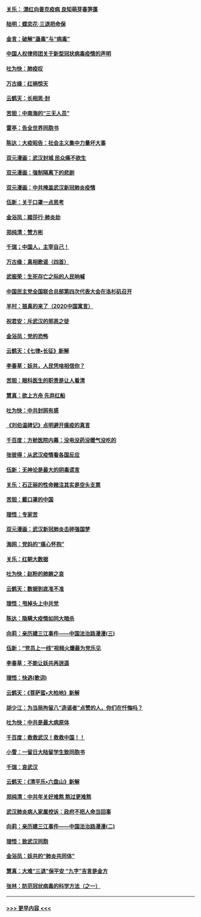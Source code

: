 #### [关乐： 漂红向善克疫病 良知萌芽春笋蓬](../pages/nsc993/n11865710.md?t=02132355) 
#### [陆明：蝶恋花‧三退把命保](../pages/nsc993/n11865673.md?t=02132355) 
#### [金言：破解“蛊毒”与“病毒”](../pages/nsc993/n11864103.md?t=02132355) 
#### [中国人权律师团关于新型冠状病毒疫情的声明](../pages/nsc993/n11864249.md?t=02132355) 
#### [吐为快：肺疫叹](../pages/nsc993/n11864027.md?t=02132355) 
#### [万古缘：红祸惊天](../pages/nsc993/n11864079.md?t=02132355) 
#### [云鹤天：长相思‧封](../pages/nsc993/n11864006.md?t=02132355) 
#### [苦胆：中南海的“三无人员”](../pages/nsc993/n11862997.md?t=02132355) 
#### [雷亭：告全世界同胞书](../pages/nsc993/n11862572.md?t=02132355) 
#### [陈达：大疫昭告：社会主义集中力量坏大事](../pages/nsc993/n11859419.md?t=02132355) 
#### [双元漫画：武汉封城 民众痛不欲生](../pages/nsc993/n11859287.md?t=02132355) 
#### [双元漫画：强制隔离下的悲剧](../pages/nsc993/n11859244.md?t=02132355) 
#### [双元漫画：中共掩盖武汉新冠肺炎疫情](../pages/nsc993/n11858249.md?t=02132355) 
#### [伍新：关于口罩一点思考](../pages/nsc993/n11859195.md?t=02132355) 
#### [金浴凤：踏莎行‧肺炎劫](../pages/nsc993/n11858227.md?t=02132355) 
#### [郑纯清：赞方彬](../pages/nsc993/n11856803.md?t=02132355) 
#### [千瑞；中国人，主宰自己！](../pages/nsc993/n11856793.md?t=02132355) 
#### [万古缘：真相歌谣（四首）](../pages/nsc993/n11856263.md?t=02132355) 
#### [武振荣：生死存亡之际的人民呐喊](../pages/nsc993/n11856256.md?t=02132355) 
#### [中国民主党全国联合总部第四次代表大会在洛杉矶召开](../pages/nsc993/n11856344.md?t=02132355) 
#### [羊村：狼真的来了（2020中国寓言）](../pages/nsc993/n11856229.md?t=02132355) 
#### [祝君安：斥武汉的邪恶之徒](../pages/nsc993/n11855861.md?t=02132355) 
#### [金浴凤：党的恐怖](../pages/nsc993/n11855849.md?t=02132355) 
#### [云鹤天：《七律▪长征》新解](../pages/nsc993/n11855479.md?t=02132355) 
#### [李春草：妖共，人民凭啥相信你？](../pages/nsc993/n11855196.md?t=02132355) 
#### [苦胆：眼科医生的职责是让人看清](../pages/nsc993/n11853840.md?t=02132355) 
#### [慧真：欲上方舟 先弃红船](../pages/nsc993/n11853483.md?t=02132355) 
#### [吐为快：中共封网有感](../pages/nsc993/n11852575.md?t=02132355) 
#### [《刘伯温碑记》点明避开瘟疫的真言](../pages/nsc993/n11852128.md?t=02132355) 
#### [千百度：方舱医院内幕：没电没药没暖气没吃的](../pages/nsc993/n11850211.md?t=02132355) 
#### [张彼得：从武汉疫情看各国反应](../pages/nsc993/n11850102.md?t=02132355) 
#### [伍新：无神论是最大的阴毒谎言](../pages/nsc993/n11846129.md?t=02132355) 
#### [关乐：石正丽的性命赌注其实是空头支票](../pages/nsc993/n11846109.md?t=02132355) 
#### [苦胆：戴口罩的中国](../pages/nsc993/n11845576.md?t=02132355) 
#### [理悟：专家苦](../pages/nsc993/n11845564.md?t=02132355) 
#### [双元漫画：武汉新冠肺炎击碎强国梦](../pages/nsc993/n11843320.md?t=02132355) 
#### [海网：党妈的“瘟心怀抱”](../pages/nsc993/n11840740.md?t=02132355) 
#### [关乐：红朝大数据](../pages/nsc993/n11840675.md?t=02132355) 
#### [吐为快：赵粉的肺腑之哀](../pages/nsc993/n11840618.md?t=02132355) 
#### [云鹤天：数据到底准不准](../pages/nsc993/n11840325.md?t=02132355) 
#### [理悟：甩掉头上中共党](../pages/nsc993/n11838826.md?t=02132355) 
#### [陈达：隐瞒大疫情如同大暗杀](../pages/nsc993/n11838771.md?t=02132355) 
#### [向莉：亲历建三江事件——中国法治路漫漫(三)](../pages/nsc993/n11831825.md?t=02132355) 
#### [伍新：“党员上一线”视频火爆最为党乐见](../pages/nsc993/n11838200.md?t=02132355) 
#### [李春草：不能让妖共再逍遥](../pages/nsc993/n11838102.md?t=02132355) 
#### [理悟：快逃(歌词)](../pages/nsc993/n11838083.md?t=02132355) 
#### [云鹤天：《菩萨蛮▪大柏地》新解](../pages/nsc993/n11838059.md?t=02132355) 
#### [胡少江：为当局拘留八“造谣者”点赞的人，你们在忏悔吗？](../pages/nsc993/n11836801.md?t=02132355) 
#### [吐为快：中共是最大病原体](../pages/nsc993/n11836748.md?t=02132355) 
#### [千百度：救救武汉！救救中国！！](../pages/nsc993/n11836145.md?t=02132355) 
#### [小雪：一留日大陆留学生致同胞书](../pages/nsc993/n11834624.md?t=02132355) 
#### [千瑞：哀武汉](../pages/nsc993/n11833647.md?t=02132355) 
#### [云鹤天：《清平乐▪六盘山》新解](../pages/nsc993/n11833611.md?t=02132355) 
#### [郑纯清：中共年关好难熬 熬过更难熬](../pages/nsc993/n11833489.md?t=02132355) 
#### [武汉肺炎病人家属控诉：政府不把人命当回事](../pages/nsc993/n11833205.md?t=02132355) 
#### [向莉：亲历建三江事件——中国法治路漫漫(二)](../pages/nsc993/n11829102.md?t=02132355) 
#### [理悟：致武汉同胞](../pages/nsc993/n11831522.md?t=02132355) 
#### [金浴凤：妖共的“肺炎共同体”](../pages/nsc993/n11829448.md?t=02132355) 
#### [慧真：大难“三退”保平安 “九字”吉言是金方](../pages/nsc993/n11829501.md?t=02132355) 
#### [张林：防范冠状病毒的科学方法（之一）](../pages/nsc993/n11828618.md?t=02132355) 

----
#### [ >>> 更早内容 <<< ](../indexes/nsc993-earlier.md)

